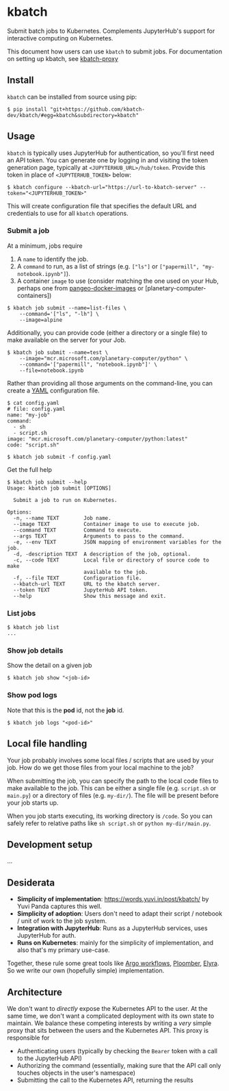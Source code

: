# kbatch

Submit batch jobs to Kubernetes. Complements JupyterHub's support for interactive computing on Kubernetes.

This document how users can use `kbatch` to submit jobs. For documentation on setting up kbatch, see [kbatch-proxy][kbatch-proxy]

## Install

`kbatch` can be installed from source using pip:

```
$ pip install "git+https://github.com/kbatch-dev/kbatch/#egg=kbatch&subdirectory=kbatch"
```

## Usage

`kbatch` is typically uses JupyterHub for authentication, so you'll first need an API token. You can generate one by logging in and visiting the token generation page, typically at `<JUPYTERHUB_URL>/hub/token`. Provide this token in place of `<JUPYTERHUB_TOKEN>` below:

```
$ kbatch configure --kbatch-url="https://url-to-kbatch-server" --token="<JUPYTERHUB_TOKEN>"
```

This will create configuration file that specifies the default URL and credentials to use for all `kbatch` operations.


### Submit a job

At a minimum, jobs require

1. A `name` to identify the job.
2. A `command` to run, as a list of strings (e.g. `["ls"]` or `["papermill", "my-notebook.ipynb"]`).
3. A container `image` to use (consider matching the one used on your Hub, perhaps one from [pangeo-docker-images] or [planetary-computer-containers])


```console
$ kbatch job submit --name=list-files \
    --command='["ls", "-lh"] \
    --image=alpine
```

Additionally, you can provide code (either a directory or a single file) to make available on the server
for your Job.

```console
$ kbatch job submit --name=test \
    --image="mcr.microsoft.com/planetary-computer/python" \
    --command='["papermill", "notebook.ipynb"]' \
    --file=notebook.ipynb
```

Rather than providing all those arguments on the command-line, you can create a [YAML] configuration file.

```console
$ cat config.yaml
# file: config.yaml
name: "my-job"
command:
  - sh
  - script.sh
image: "mcr.microsoft.com/planetary-computer/python:latest"
code: "script.sh"

$ kbatch job submit -f config.yaml
```

Get the full help

```console
$ kbatch job submit --help
Usage: kbatch job submit [OPTIONS]

  Submit a job to run on Kubernetes.

Options:
  -n, --name TEXT        Job name.
  --image TEXT           Container image to use to execute job.
  --command TEXT         Command to execute.
  --args TEXT            Arguments to pass to the command.
  -e, --env TEXT         JSON mapping of environment variables for the job.
  -d, -description TEXT  A description of the job, optional.
  -c, --code TEXT        Local file or directory of source code to make
                         available to the job.
  -f, --file TEXT        Configuration file.
  --kbatch-url TEXT      URL to the kbatch server.
  --token TEXT           JupyterHub API token.
  --help                 Show this message and exit.
```

### List jobs


```
$ kbatch job list
...
```

### Show job details

Show the detail on a given job

```
$ kbatch job show "<job-id>
```

### Show pod logs

Note that this is the **pod** id, not the **job** id.

```
$ kbatch job logs "<pod-id>"
```

## Local file handling

Your job probably involves some local files / scripts that are used by your job. How do we get those files from your local machine to the job?

When submitting the job, you can specify the path to the local code files to make available to the job. This can be either a single file (e.g. `script.sh` or `main.py`) or a directory of files (e.g. `my-dir/`). The file will be present before your job starts up.

When you job starts executing, its working directory is `/code`. So you can safely refer to relative paths like `sh script.sh` or `python my-dir/main.py`.

## Development setup

...

## Desiderata

- **Simplicity of implementation**: https://words.yuvi.in/post/kbatch/ by Yuvi Panda captures this well.
- **Simplicity of adoption**: Users don't need to adapt their script / notebook / unit of work to the job system.
- **Integration with JupyterHub**: Runs as a JupyterHub services, uses JupyterHub for auth.
- **Runs on Kubernetes**: mainly for the simplicity of implementation, and also that's my primary use-case.

Together, these rule some great tools like [Argo workflows](https://argoproj.github.io/workflows), [Ploomber](https://github.com/ploomber/ploomber), [Elyra](https://github.com/elyra-ai/elyra). So we write our own (hopefully simple) implementation.

## Architecture

We don't want to *directly* expose the Kubernetes API to the user. At the same time, we don't want a complicated deployment with its own state to maintain. We balance these competing interests by writing a *very* simple proxy that sits between the users and the Kubernetes API. This proxy is responsible for

- Authenticating users (typically by checking the `Bearer` token with a call to the JupyterHub API)
- Authorizing the command (essentially, making sure that the API call only touches objects in the user's namespace)
- Submitting the call to the Kubernetes API, returning the results

[kbatch-proxy]: kbatch-proxy/README.md
[pangeo-docker-images]: https://github.com/pangeo-data/pangeo-docker-images
[planetary-comupter-containers]: https://github.com/microsoft/planetary-computer-containers
[YAML]: https://yaml.org/